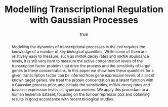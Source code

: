 ---
abstract: Modelling the dynamics of transcriptional processes in the cell requires
  the knowledge of a number of key biological quantities. While some of them are relatively
  easy to measure, such as mRNA decay rates and mRNA abundance levels, it is still
  very hard to measure the active concentration levels of the transcription factor
  proteins that drive the process and the sensitivity of target genes to these concentrations.
  In this paper we show how these quantities for a given transcription factor can
  be inferred from gene expression levels of a set of known target genes. We treat
  the protein concentration as a latent function with a Gaussian process prior, and
  include the sensitivities, mRNA decay rates and baseline expression levels as hyperparameters.
  We apply this procedure to a human leukemia dataset, focusing on the tumour repressor
  p53 and obtaining results in good accordance with recent biological studies.
author:
- family: Lawrence
  given: Neil D.
  gscholar: r3SJcvoAAAAJ
  institute: University of Sheffield
  twitter: lawrennd
  url: http://inverseprobability.com
categories:
- Lawrence-pesb07
day: '28'
errata: []
extras: []
key: Lawrence-pesb07
layout: talk
linkpdf: ftp://ftp.dcs.shef.ac.uk/home/neil/gpsim_07_03.pdf
linksoftware: http://inverseprobability.com/gpsim/
linkvideo: http://videolectures.net/pesb07_lawrence_mtr/
month: 3
published: 2007-03-28
section: pre
title: Modelling Transcriptional Regulation with <span>G</span>aussian Processes
venue: Parameter Estimation in Systems Biology, School of Computer Science, University
  of Manchester, U.K.
videolectures: pesb07_lawrence_mtr
year: '2007'
---
